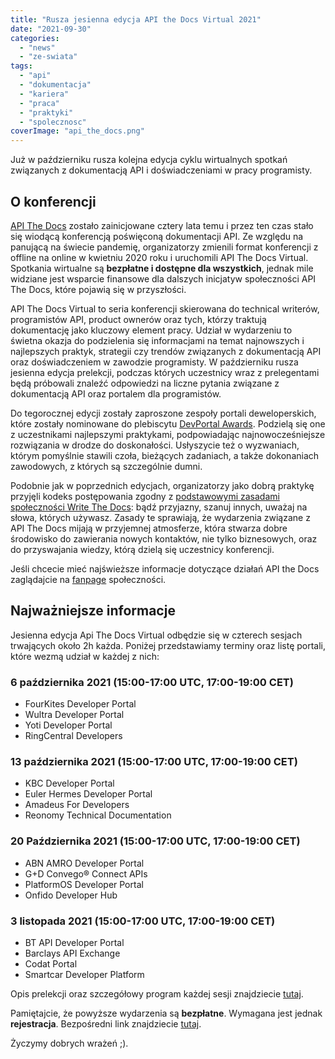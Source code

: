 ```yaml
---
title: "Rusza jesienna edycja API the Docs Virtual 2021"
date: "2021-09-30"
categories: 
  - "news"
  - "ze-swiata"
tags: 
  - "api"
  - "dokumentacja"
  - "kariera"
  - "praca"
  - "praktyki"
  - "spolecznosc"
coverImage: "api_the_docs.png"
---
```


Już w październiku rusza kolejna edycja cyklu wirtualnych spotkań związanych z dokumentacją API i doświadczeniami w pracy programisty.

## O konferencji

[API The Docs](https://apithedocs.org/) zostało zainicjowane cztery lata temu i przez ten czas stało się wiodącą konferencją poświęconą dokumentacji API. Ze względu na panującą na świecie pandemię, organizatorzy zmienili format konferencji z offline na online w kwietniu 2020 roku i uruchomili API The Docs Virtual. Spotkania wirtualne są **bezpłatne i dostępne dla wszystkich**, jednak mile widziane jest wsparcie finansowe dla dalszych inicjatyw społeczności API The Docs, które pojawią się w przyszłości.

API The Docs Virtual to seria konferencji skierowana do technical writerów, programistów API, product ownerów oraz tych, którzy traktują dokumentację jako kluczowy element pracy. Udział w wydarzeniu to świetna okazja do podzielenia się informacjami na temat najnowszych i najlepszych praktyk, strategii czy trendów związanych z dokumentacją API oraz doświadczeniem w zawodzie programisty. W październiku rusza jesienna edycja prelekcji, podczas których uczestnicy wraz z prelegentami będą próbowali znaleźć odpowiedzi na liczne pytania związane z dokumentacją API oraz portalem dla programistów.

Do tegorocznej edycji zostały zaproszone zespoły portali deweloperskich, które zostały nominowane do plebiscytu [DevPortal Awards](https://devportalawards.org/). Podzielą się one z uczestnikami najlepszymi praktykami, podpowiadając najnowocześniejsze rozwiązania w drodze do doskonałości. Usłyszycie też o wyzwaniach, którym pomyślnie stawili czoła, bieżących zadaniach, a także dokonaniach zawodowych, z których są szczególnie dumni.

Podobnie jak w poprzednich edycjach, organizatorzy jako dobrą praktykę przyjęli kodeks postępowania zgodny z [podstawowymi zasadami społeczności Write The Docs](https://www.writethedocs.org/code-of-conduct/): bądź przyjazny, szanuj innych, uważaj na słowa, których używasz. Zasady te sprawiają, że wydarzenia związane z API The Docs mijają w przyjemnej atmosferze, która stwarza dobre środowisko do zawierania nowych kontaktów, nie tylko biznesowych, oraz do przyswajania wiedzy, którą dzielą się uczestnicy konferencji.

Jeśli chcecie mieć najświeższe informacje dotyczące działań API the Docs zaglądajcie na [fanpage](https://www.facebook.com/APItheDocsConferences) społeczności.

## Najważniejsze informacje

Jesienna edycja Api The Docs Virtual odbędzie się w czterech sesjach trwających około 2h każda. Poniżej przedstawiamy terminy oraz listę portali, które wezmą udział w każdej z nich:

### 6 października 2021 (15:00-17:00 UTC, 17:00-19:00 CET)

- FourKites Developer Portal
- Wultra Developer Portal
- Yoti Developer Portal
- RingCentral Developers

### 13 października 2021 (15:00-17:00 UTC, 17:00-19:00 CET)

- KBC Developer Portal
- Euler Hermes Developer Portal
- Amadeus For Developers
- Reonomy Technical Documentation

### 20 Października 2021 **(15:00-17:00 UTC, 17:00-19:00 CET)**

- ABN AMRO Developer Portal
- G+D Convego® Connect APIs
- PlatformOS Developer Portal
- Onfido Developer Hub

### 3 listopada 2021 **(15:00-17:00 UTC, 17:00-19:00 CET)**

- BT API Developer Portal
- Barclays API Exchange
- Codat Portal
- Smartcar Developer Platform

Opis prelekcji oraz szczegółowy program każdej sesji znajdziecie [tutaj](https://apithedocs.org/virtual-2021).

Pamiętajcie, że powyższe wydarzenia są **bezpłatne**. Wymagana jest jednak **rejestracja**. Bezpośredni link znajdziecie [tutaj](https://www.eventbrite.com/e/api-the-docs-2021-fall-season-tickets-173241930277).

Życzymy dobrych wrażeń ;).
